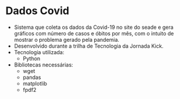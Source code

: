 # Dados Covid
- Sistema que coleta os dados da Covid-19 no site do seade e gera gráficos com número de casos e óbitos por mês, com o intuito de mostrar o problema gerado pela pandemia.
- Desenvolvido durante a trilha de Tecnologia da Jornada Kick.
- Tecnologia utilizada:
  - Python
- Bibliotecas necessárias:
  - wget
  - pandas
  - matplotlib
  - fpdf2
